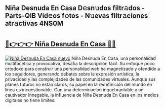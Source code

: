 ## Niña Desnuda En Casa D𝚎sn𝚞dos filtr𝚊dos - Parts-QlB Vid𝚎os f𝚘tos - N𝚞evas filtr𝚊ciones atr𝚊ctivas 4NS0M

# <h2><a href="http://mbc5uv4.tromn.icu/?c=Ni%c3%b1a+Desnuda+En+Casa">🔗👉👉👉 Niña Desnuda En Casa 🔗🔗</a></h2>

[![Niña Desnuda En Casa nuevo](https://i.imgur.com/pEAQMta.gif)](http://mbc5uv4.tromn.icu/?c=Ni%c3%b1a+Desnuda+En+Casa)
Niña Desnuda En Casa, una personalidad multifacética y provocativa, desafía la descripción fácil. Su enfoque poco ortodoxo para construir una personalidad web ha magnetizado y ofendido a los seguidores, generando debates sobre la expresión artística, la privacidad y las complejidades de las comunidades virtuales. Aunque sus planes futuros no están claros, su papel en la redefinición del mundo en línea es incuestionable. Con una determinación inquebrantable y un cautivador innegable, la influencia de Niña Desnuda En Casa en los medios digitales no tiene límites.
